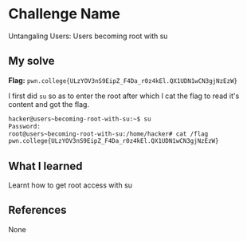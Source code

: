 # Challenge Name
Untangaling Users: Users becoming root with su

## My solve
**Flag:** `pwn.college{ULzYOV3nS9EipZ_F4Da_r0z4kEl.QX1UDN1wCN3gjNzEzW}`

I first did `su` so as to enter the root after which I cat the flag to read it's content and got the flag.
```bash
hacker@users~becoming-root-with-su:~$ su
Password: 
root@users~becoming-root-with-su:/home/hacker# cat /flag
pwn.college{ULzYOV3nS9EipZ_F4Da_r0z4kEl.QX1UDN1wCN3gjNzEzW}
```

## What I learned
Learnt how to get root access with su

## References 
None

